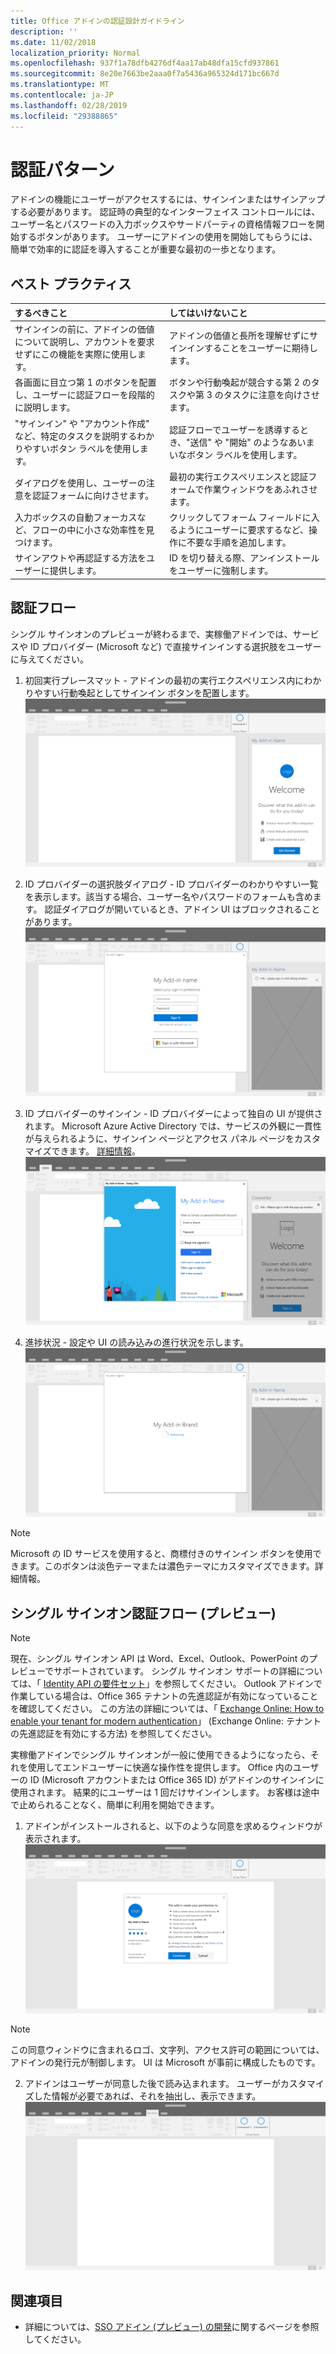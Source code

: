 ```yaml
---
title: Office アドインの認証設計ガイドライン
description: ''
ms.date: 11/02/2018
localization_priority: Normal
ms.openlocfilehash: 937f1a78dfb4276df4aa17ab48dfa15cfd937861
ms.sourcegitcommit: 8e20e7663be2aaa0f7a5436a965324d171bc667d
ms.translationtype: MT
ms.contentlocale: ja-JP
ms.lasthandoff: 02/28/2019
ms.locfileid: "29388865"
---
```

# <a name="authentication-patterns"></a>認証パターン

アドインの機能にユーザーがアクセスするには、サインインまたはサインアップする必要があります。 認証時の典型的なインターフェイス コントロールには、ユーザー名とパスワードの入力ボックスやサードパーティの資格情報フローを開始するボタンがあります。 ユーザーにアドインの使用を開始してもらうには、簡単で効率的に認証を導入することが重要な最初の一歩となります。

## <a name="best-practices"></a>ベスト プラクティス

|するべきこと|してはいけないこと|
|:----|:----|
|サインインの前に、アドインの価値について説明し、アカウントを要求せずにこの機能を実際に使用します。 |アドインの価値と長所を理解せずにサインインすることをユーザーに期待します。|
|各画面に目立つ第 1 のボタンを配置し、ユーザーに認証フローを段階的に説明します。 |ボタンや行動喚起が競合する第 2 のタスクや第 3 のタスクに注意を向けさせます。|
|"サインイン" や "アカウント作成" など、特定のタスクを説明するわかりやすいボタン ラベルを使用します。   |認証フローでユーザーを誘導するとき、"送信" や "開始" のようなあいまいなボタン ラベルを使用します。|
|ダイアログを使用し、ユーザーの注意を認証フォームに向けさせます。    |最初の実行エクスペリエンスと認証フォームで作業ウィンドウをあふれさせます。|
|入力ボックスの自動フォーカスなど、フローの中に小さな効率性を見つけます。 |クリックしてフォーム フィールドに入るようにユーザーに要求するなど、操作に不要な手順を追加します。|
|サインアウトや再認証する方法をユーザーに提供します。    |ID を切り替える際、アンインストールをユーザーに強制します。|

## <a name="authentication-flow"></a>認証フロー
シングル サインオンのプレビューが終わるまで、実稼働アドインでは、サービスや ID プロバイダー (Microsoft など) で直接サインインする選択肢をユーザーに与えてください。

1. 初回実行プレースマット - アドインの最初の実行エクスペリエンス内にわかりやすい行動喚起としてサインイン ボタンを配置します。
![Office アプリケーションのアドイン作業ウィンドウのスクリーンショット](../images/add-in-fre-value-placemat.png)

2. ID プロバイダーの選択肢ダイアログ - ID プロバイダーのわかりやすい一覧を表示します。該当する場合、ユーザー名やパスワードのフォームも含めます。 認証ダイアログが開いているとき、アドイン UI はブロックされることがあります。
![Office アプリケーションの ID プロバイダーの選択肢ダイアログのスクリーンショット](../images/add-in-auth-choices-dialog.png)



3. ID プロバイダーのサインイン - ID プロバイダーによって独自の UI が提供されます。 Microsoft Azure Active Directory では、サービスの外観に一貫性が与えられるように、サインイン ページとアクセス パネル ページをカスタマイズできます。 [詳細情報](https://docs.microsoft.com/azure/active-directory/fundamentals/customize-branding)。
![Office アプリケーションの ID プロバイダーのサインイン ダイアログのスクリーンショット](../images/add-in-auth-identity-sign-in.png)

4. 進捗状況 - 設定や UI の読み込みの進行状況を示します。
![Office アプリケーションの進行状況インジケーターを示すダイアログのスクリーンショット](../images/add-in-auth-modal-interstitial.png)

> [!NOTE] 
> Microsoft の ID サービスを使用すると、商標付きのサインイン ボタンを使用できます。このボタンは淡色テーマまたは濃色テーマにカスタマイズできます。詳細情報。

## <a name="single-sign-on-authentication-flow-preview"></a>シングル サインオン認証フロー (プレビュー)

> [!NOTE]
> 現在、シングル サインオン API は Word、Excel、Outlook、PowerPoint のプレビューでサポートされています。 シングル サインオン サポートの詳細については、「 [Identity API の要件セット](https://docs.microsoft.com/office/dev/add-ins/reference/requirement-sets/identity-api-requirement-sets)」を参照してください。 Outlook アドインで作業している場合は、Office 365 テナントの先進認証が有効になっていることを確認してください。 この方法の詳細については、「 [Exchange Online: How to enable your tenant for modern authentication](https://social.technet.microsoft.com/wiki/contents/articles/32711.exchange-online-how-to-enable-your-tenant-for-modern-authentication.aspx)」 (Exchange Online: テナントの先進認証を有効にする方法) を参照してください。

実稼働アドインでシングル サインオンが一般に使用できるようになったら、それを使用してエンドユーザーに快適な操作性を提供します。 Office 内のユーザーの ID (Microsoft アカウントまたは Office 365 ID) がアドインのサインインに使用されます。 結果的にユーザーは 1 回だけサインインします。 お客様は途中で止められることなく、簡単に利用を開始できます。

1. アドインがインストールされると、以下のような同意を求めるウィンドウが表示されます。![アドインのインストール時の Office アプリケーションの同意ウィンドウのスクリーンショット](../images/add-in-auth-SSO-consent-dialog.png)
> [!NOTE]
> この同意ウィンドウに含まれるロゴ、文字列、アクセス許可の範囲については、アドインの発行元が制御します。 UI は Microsoft が事前に構成したものです。

2. アドインはユーザーが同意した後で読み込まれます。 ユーザーがカスタマイズした情報が必要であれば、それを抽出し、表示できます。
![リボンにアドイン ボタンが表示されている Office アプリケーションのスクリーンショット](../images/add-in-ribbon.png)

## <a name="see-also"></a>関連項目
- 詳細については、[SSO アドイン (プレビュー) の開発](https://docs.microsoft.com/office/dev/add-ins/develop/sso-in-office-add-ins)に関するページを参照してください。
